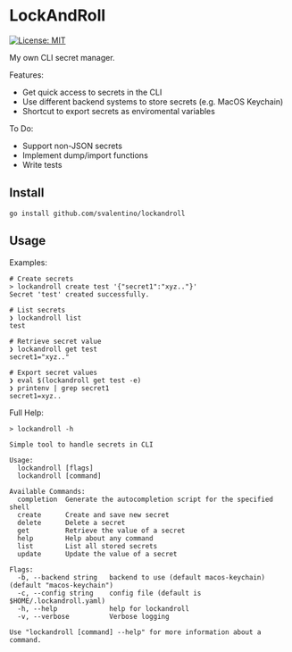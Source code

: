# LockAndRoll

[![License: MIT](https://img.shields.io/badge/License-MIT-yellow.svg)](https://opensource.org/licenses/MIT)

My own CLI secret manager.

Features:
 - Get quick access to secrets in the CLI
 - Use different backend systems to store secrets (e.g. MacOS Keychain)
 - Shortcut to export secrets as enviromental variables

To Do:
 - Support non-JSON secrets
 - Implement dump/import functions
 - Write tests

## Install

```shell
go install github.com/svalentino/lockandroll
```

## Usage

Examples:

```shell
# Create secrets
> lockandroll create test '{"secret1":"xyz.."}'
Secret 'test' created successfully.

# List secrets
❯ lockandroll list
test

# Retrieve secret value
❯ lockandroll get test
secret1="xyz.."

# Export secret values
❯ eval $(lockandroll get test -e)
❯ printenv | grep secret1
secret1=xyz..
```

Full Help:

```
> lockandroll -h

Simple tool to handle secrets in CLI

Usage:
  lockandroll [flags]
  lockandroll [command]

Available Commands:
  completion  Generate the autocompletion script for the specified shell
  create      Create and save new secret
  delete      Delete a secret
  get         Retrieve the value of a secret
  help        Help about any command
  list        List all stored secrets
  update      Update the value of a secret

Flags:
  -b, --backend string   backend to use (default macos-keychain) (default "macos-keychain")
  -c, --config string    config file (default is $HOME/.lockandroll.yaml)
  -h, --help             help for lockandroll
  -v, --verbose          Verbose logging

Use "lockandroll [command] --help" for more information about a command.
```

